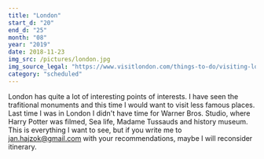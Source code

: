 ```yaml
---
title: "London"
start_d: "20"
end_d: "25"
month: "08"
year: "2019"
date: 2018-11-23
img_src: /pictures/london.jpg
img_source_legal: "https://www.visitlondon.com/things-to-do/visiting-london-for-the-first-time/where-is-london"
category: "scheduled"
---
```


London has quite a lot of interesting points of interests. I have seen the trafitional monuments and this time I would want to visit less famous places.
Last time I was in London I didn't have time for Warner Bros. Studio, where Harry Potter was filmed, Sea life, Madame Tussauds and history museum.
This is everything I want to see, but if you write me to jan.hajzok@gmail.com with your recommendations, maybe I will reconsider itinerary.